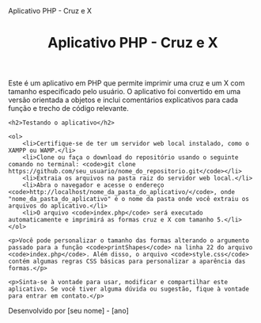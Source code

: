 <!DOCTYPE html>
<html lang="pt-br">
<head>
    <meta charset="UTF-8">
    Aplicativo PHP - Cruz e X
</head>
<body>
    <header>
        <h1>Aplicativo PHP - Cruz e X</h1>
    </header>
  <main>
    <p>Este é um aplicativo em PHP que permite imprimir uma cruz e um X com tamanho especificado pelo usuário. O aplicativo foi convertido em uma versão orientada a objetos e inclui comentários explicativos para cada função e trecho de código relevante.</p>

    <h2>Testando o aplicativo</h2>

    <ol>
        <li>Certifique-se de ter um servidor web local instalado, como o XAMPP ou WAMP.</li>
        <li>Clone ou faça o download do repositório usando o seguinte comando no terminal: <code>git clone https://github.com/seu_usuario/nome_do_repositorio.git</code></li>
        <li>Extraia os arquivos na pasta raiz do servidor web local.</li>
        <li>Abra o navegador e acesse o endereço <code>http://localhost/nome_da_pasta_do_aplicativo/</code>, onde "nome_da_pasta_do_aplicativo" é o nome da pasta onde você extraiu os arquivos do aplicativo.</li>
        <li>O arquivo <code>index.php</code> será executado automaticamente e imprimirá as formas cruz e X com tamanho 5.</li>
    </ol>

    <p>Você pode personalizar o tamanho das formas alterando o argumento passado para a função <code>printShapes</code> na linha 22 do arquivo <code>index.php</code>. Além disso, o arquivo <code>style.css</code> contém algumas regras CSS básicas para personalizar a aparência das formas.</p>

    <p>Sinta-se à vontade para usar, modificar e compartilhar este aplicativo. Se você tiver alguma dúvida ou sugestão, fique à vontade para entrar em contato.</p>
</main>

<footer>
    <p>Desenvolvido por [seu nome] - [ano]</p>
</footer>
</body>
</html>
